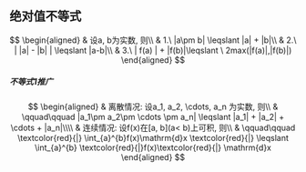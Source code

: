 ## 绝对值不等式

$$
\begin{aligned}
	& 设a, b为实数, 则\\
	& 1.\ |a\pm b| \leqslant |a| + |b|\\
	& 2.\ | |a| - |b| | \leqslant |a-b|\\
	& 3.\ | f(a) | + |f(b)|\leqslant \ 2max(|f(a)|,|f(b)|)
\end{aligned}
$$

##### 不等式1推广

$$
\begin{aligned}
	& 离散情况: 设a_1, a_2, \cdots, a_n 为实数, 则\\
	& \qquad\qquad |a_1\pm a_2\pm \cdots \pm a_n| \leqslant |a_1| + |a_2| + \cdots + |a_n|\\\\
	& 连续情况: 设f(x)在[a, b](a< b)上可积, 则\\
	& \qquad\qquad \textcolor{red}{|} \int_{a}^{b}f(x)\mathrm{d}x \textcolor{red}{|} \leqslant \int_{a}^{b} \textcolor{red}{|}f(x)\textcolor{red}{|} \mathrm{d}x
\end{aligned}
$$
